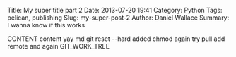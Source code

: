 Title: My super title part 2
Date: 2013-07-20 19:41
Category: Python
Tags: pelican, publishing
Slug: my-super-post-2
Author: Daniel Wallace
Summary: I wanna know if this works

CONTENT content yay md
git reset --hard added
chmod again
try pull
add remote
and again
GIT_WORK_TREE
